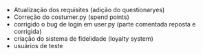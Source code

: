 - Atualização dos requisites (adição do questionaryes)
- Correção do costumer.py (spend points)
- corrigido o bug de login em user.py (parte comentada reposta e corrigida)
- criação do sistema de fidelidade (loyalty system)
- usuários de teste

